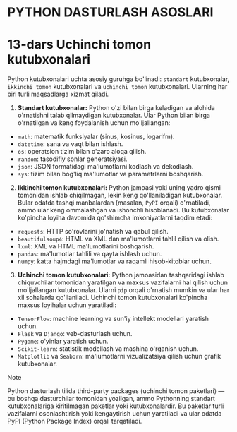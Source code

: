 # PYTHON DASTURLASH ASOSLARI

# 13-dars Uchinchi tomon kutubxonalari

Python kutubxonalari uchta asosiy guruhga bo'linadi: `standart` kutubxonalar, `ikkinchi tomon` kutubxonalari va `uchinchi tomon` kutubxonalari. Ularning har biri turli maqsadlarga xizmat qiladi.


1. **Standart kutubxonalar:**
Python o'zi bilan birga keladigan va alohida o'rnatishni talab qilmaydigan kutubxonalar. Ular Python bilan birga o'rnatilgan va keng foydalanish uchun mo'ljallangan:
- `math`: matematik funksiyalar (sinus, kosinus, logarifm).
- `datetime`: sana va vaqt bilan ishlash.
- `os`: operatsion tizim bilan o'zaro aloqa qilish.
- `random`: tasodifiy sonlar generatsiyasi.
- `json`: JSON formatidagi ma'lumotlarni kodlash va dekodlash.
- `sys`: tizim bilan bog'liq ma'lumotlar va parametrlarni boshqarish.

2. **Ikkinchi tomon kutubxonalari:**
Python jamoasi yoki uning yadro qismi tomonidan ishlab chiqilmagan, lekin keng qo'llaniladigan kutubxonalar. Bular odatda tashqi manbalardan (masalan, `PyPI` orqali) o'rnatiladi, ammo ular keng ommalashgan va ishonchli hisoblanadi. Bu kutubxonalar ko'pincha loyiha davomida qo'shimcha imkoniyatlarni taqdim etadi:
- `requests`: HTTP so'rovlarini jo'natish va qabul qilish.
- `beautifulsoup4`: HTML va XML dan ma'lumotlarni tahlil qilish va olish.
- `lxml`: XML va HTML ma'lumotlarini boshqarish.
- `pandas`: ma'lumotlar tahlili va qayta ishlash uchun.
- `numpy`: katta hajmdagi ma'lumotlar va raqamli hisob-kitoblar uchun.

3. **Uchinchi tomon kutubxonalari:**
Python jamoasidan tashqaridagi ishlab chiquvchilar tomonidan yaratilgan va maxsus vazifalarni hal qilish uchun mo'ljallangan kutubxonalar. Ularni `pip` orqali o'rnatish mumkin va ular har xil sohalarda qo'llaniladi. Uchinchi tomon kutubxonalari ko'pincha maxsus loyihalar uchun yaratiladi:
- `TensorFlow`: machine learning va sun'iy intellekt modellari yaratish uchun.
- `Flask` va `Django`: veb-dasturlash uchun.
- `Pygame`: o'yinlar yaratish uchun.
- `Scikit-learn`: statistik modellash va mashina o'rganish uchun.
- `Matplotlib` va `Seaborn`: ma'lumotlarni vizualizatsiya qilish uchun grafik kutubxonalar.


> [!NOTE]
> Python dasturlash tilida third-party packages (uchinchi tomon paketlari) — bu boshqa dasturchilar tomonidan yozilgan, ammo Pythonning standart kutubxonalariga kiritilmagan paketlar yoki kutubxonalardir. Bu paketlar turli vazifalarni osonlashtirish yoki kengaytirish uchun yaratiladi va ular odatda PyPI (Python Package Index) orqali tarqatiladi.